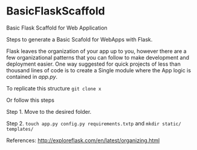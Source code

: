 # BasicFlaskScaffold
Basic Flask Scaffold for Web Application

Steps to generate a Basic Scafold for WebApps with Flask.

Flask leaves the organization of your app up to you, however there are a few organizational patterns that you can follow to make development and deployment easier. One way suggested for quick projects of less than thousand lines of code is to create a Single module where the App logic is contained in _app.py_.

To replicate this structure
`git clone x`

Or follow this steps

Step 1. Move to the desired folder.

Step 2. `touch app.py config.py requirements.txtp` and `mkdir static/ templates/`

References: http://exploreflask.com/en/latest/organizing.html
